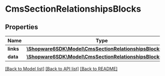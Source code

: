 # CmsSectionRelationshipsBlocks

## Properties
Name | Type | Description | Notes
------------ | ------------- | ------------- | -------------
**links** | [**\Shopware6SDK\Model\CmsSectionRelationshipsBlocksLinks**](CmsSectionRelationshipsBlocksLinks.md) |  | [optional] 
**data** | [**\Shopware6SDK\Model\CmsSectionRelationshipsBlocksData[]**](CmsSectionRelationshipsBlocksData.md) |  | [optional] 

[[Back to Model list]](../../README.md#documentation-for-models) [[Back to API list]](../../README.md#documentation-for-api-endpoints) [[Back to README]](../../README.md)

